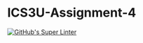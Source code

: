 # ICS3U-Assignment-4

[![GitHub's Super Linter](https://github.com/hanin-hasan/ICS3U-Assignment-4/workflows/GitHub's%20Super%20Linter/badge.svg)](https://github.com/hanin-hasan/ICS3U-Assignment-4/actions)

